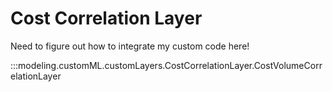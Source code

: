 # Cost Correlation Layer

Need to figure out how to integrate my custom code here!

:::modeling.customML.customLayers.CostCorrelationLayer.CostVolumeCorrelationLayer